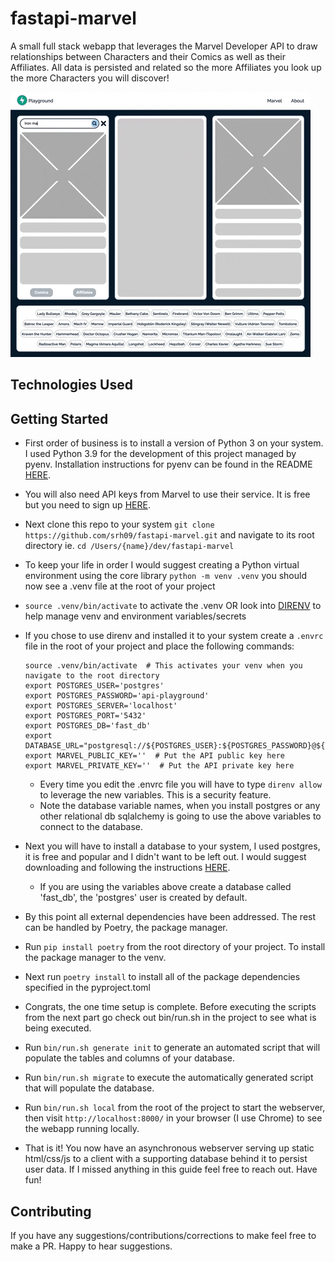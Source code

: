 # fastapi-marvel
A small full stack webapp that leverages the Marvel Developer API to draw relationships between Characters and their Comics as well as their Affiliates.  All data is persisted and related so the more Affiliates you look up the more Characters you will discover!

![marvel-demo gif](marvel-demo.gif)

## Technologies Used

## Getting Started
* First order of business is to install a version of Python 3 on your system.  I used Python 3.9 for the development of this project managed by pyenv.  Installation instructions for pyenv can be found in the README [HERE](https://github.com/pyenv/pyenv).
* You will also need API keys from Marvel to use their service.  It is free but you need to sign up [HERE](https://developer.marvel.com/).
* Next clone this repo to your system `git clone https://github.com/srh09/fastapi-marvel.git` and navigate to its root directory ie. `cd /Users/{name}/dev/fastapi-marvel`
* To keep your life in order I would suggest creating a Python virtual environment using the core library `python -m venv .venv` you should now see a .venv file at the root of your project
* `source .venv/bin/activate` to activate the .venv OR look into [DIRENV](https://direnv.net/ "direnv") to help manage venv and environment variables/secrets
* If you chose to use direnv and installed it to your system create a `.envrc` file in the root of your project and place the following commands:

    ```
    source .venv/bin/activate  # This activates your venv when you navigate to the root directory
    export POSTGRES_USER='postgres'
    export POSTGRES_PASSWORD='api-playground'
    export POSTGRES_SERVER='localhost'
    export POSTGRES_PORT='5432'
    export POSTGRES_DB='fast_db'
    export DATABASE_URL="postgresql://${POSTGRES_USER}:${POSTGRES_PASSWORD}@${POSTGRES_SERVER}:${POSTGRES_PORT}/${POSTGRES_DB}"
    export MARVEL_PUBLIC_KEY=''  # Put the API public key here
    export MARVEL_PRIVATE_KEY=''  # Put the API private key here
    ```
    - Every time you edit the .envrc file you will have to type `direnv allow` to leverage the new variables.  This is a security feature.
    - Note the database variable names, when you install postgres or any other relational db sqlalchemy is going to use the above variables to connect to the database.

* Next you will have to install a database to your system, I used postgres, it is free and popular and I didn't want to be left out.  I would suggest downloading and following the instructions [HERE](https://www.postgresql.org/download/).

    - If you are using the variables above create a database called 'fast_db', the 'postgres' user is created by default.

* By this point all external dependencies have been addressed.  The rest can be handled by Poetry, the package manager.
* Run `pip install poetry` from the root directory of your project. To install the package manager to the venv.
* Next run `poetry install` to install all of the package dependencies specified in the pyproject.toml
* Congrats, the one time setup is complete.  Before executing the scripts from the next part go check out bin/run.sh in the project to see what is being executed.
* Run `bin/run.sh generate init` to generate an automated script that will populate the tables and columns of your database.
* Run `bin/run.sh migrate` to execute the automatically generated script that will populate the database.
* Run `bin/run.sh local` from the root of the project to start the webserver, then visit `http://localhost:8000/` in your browser (I use Chrome) to see the webapp running locally.
* That is it!  You now have an asynchronous webserver serving up static html/css/js to a client with a supporting database behind it to persist user data.  If I missed anything in this guide feel free to reach out.  Have fun!


## Contributing
If you have any suggestions/contributions/corrections to make feel free to make a PR.  Happy to hear suggestions.
